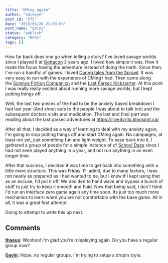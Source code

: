 ```yaml
---
title: "GMing again"
author: "halkeye"
post_id: "575"
date: "2015/01/26 21:03:05"
post_name: "gming"
status: "publish"
category: "RPGs"
tags: []
---
```


How far back does one go when telling a story? I've loved savage worlds since I played it at [Gottacon](https://www.gottacon.com) 2 years ago. I loved how simple it was. How it made the focus having the adventure instead of doing the math. Since then, I've run a handful of games. I loved [Daring tales from the Sprawl](https://rpg.drivethrustuff.com/product/65369/DTotSprawl-01-Family-Affair--Extraction-101). It was very easy to run with the experience of DMing I had. Then came along the [Science Fiction Companion](https://rpg.drivethrustuff.com/product/125438/Savage-Worlds-Science-Fiction-Companion) and the [Last Parsec Kickstarter](https://www.kickstarter.com/projects/545820095/the-last-parsec-savage-worlds). At this point I was really really excited about running more savage worlds, but I kept putting things off.

Well, the last two pieces of the had to be the anxiety based breakdown I had last year (And shout outs to the people I was about to talk too) and the subsequent doctors visits and medication. The last and final part was reading about the last parsec adventures at <https://ilive4crits.blogspot.ca/>

After all that, I decided as a way of learning to deal with my anxiety again, I'm going to stop putting things off and start GMing again. No campaigns, at least not yet, just something fun and light weight. To ease back into it, I gathered a group of people for a simple instance of of [School Daze](https://web.archive.org/web/20150805064859/http://www.sandandsteam.net/schooldaze-2/) since I had not even played anything in a year, and not run anything in an even longer time.

After that success, I decided it was time to get back into something with a little more structure. This was Friday. I'll admit, due to many factors, I was not nearly as prepared as I had wanted to be, but I knew if i kept using that as an excuse, I'd put it off. We decided to hand wave and bypass a bunch of stuff to just try to keep it smooth and fluid. Now that being said, I don't think I'd run an interface zero game again any time soon. Its just too much more mechanics to learn when you are not comfortable with the base game. All in all, it was a great first attempt.

Going to attempt to write this up next.

## Comments

**[thaeus](#5726 "2015-01-27 11:57:00"):** Woohoo! I'm glad you're roleplaying again. Do you have a regular group now?

**[Gavin](#5727 "2015-01-27 13:16:00"):** Nope, no regular groups. I'm trying to setup a dropin style.

